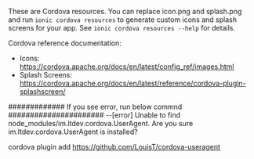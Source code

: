 These are Cordova resources. You can replace icon.png and splash.png and run
`ionic cordova resources` to generate custom icons and splash screens for your
app. See `ionic cordova resources --help` for details.

Cordova reference documentation:

- Icons: https://cordova.apache.org/docs/en/latest/config_ref/images.html
- Splash Screens: https://cordova.apache.org/docs/en/latest/reference/cordova-plugin-splashscreen/

############# If you see error, run below commnd ######################
--[error] Unable to find node_modules/im.ltdev.cordova.UserAgent. Are you sure im.ltdev.cordova.UserAgent is installed?

cordova plugin add https://github.com/LouisT/cordova-useragent